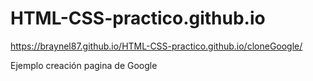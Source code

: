 # HTML-CSS-practico.github.io

https://braynel87.github.io/HTML-CSS-practico.github.io/cloneGoogle/

Ejemplo creación pagina de Google 
